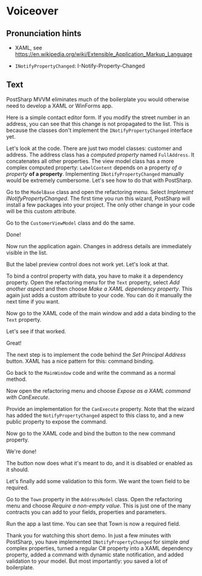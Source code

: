 # Voiceover

## Pronunciation hints

* XAML, see https://en.wikipedia.org/wiki/Extensible_Application_Markup_Language

* `INotifyPropertyChanged`: I-Notify-Property-Changed

## Text

PostSharp MVVM eliminates  much of the boilerplate you would otherwise need to develop
a XAML or WinForms app.

Here is a simple contact editor form. If you modify the street number in an address, you can see
that this change is not propagated to the list. This is because the classes don't implement the
`INotifyPropertyChanged` interface yet. 

Let's look at the code. There are just two model classes: customer and address. The address class has a _computed property_ named `FullAddress`. It concatenates all other properties. The view model class has a more complex computed property: `LabelContent` depends on a property _of a property_ **of a property**. Implementing `INotifyPropertyChanged` manually would be extremely cumbersome. Let's see how to do that with PostSharp.

Go to the `ModelBase` class and open the refactoring menu. Select _Implement INotifyPropertyChanged_. The first time you run this wizard, PostSharp will install a few packages into your project. The only other
change in your code will be this custom attribute.

Go to the `CustomerViewModel` class and do the same.

Done! 

Now run the application again. Changes in address details are immediately visible in the list.

But the label preview control does not work yet. Let's look at that.

To bind a control property with data, you have to make it a dependency property. Open the refactoring
menu for the `Text` property, select _Add another aspect_ and then choose _Make a XAML dependency property_. This again just adds a custom attribute to your code. You can do it manually the next time if you want.

Now go to the XAML code of the main window and add a data binding to the `Text` property.

Let's see if that worked.

Great!

The next step is to implement the code behind the _Set Principal Address_ button. XAML has a nice pattern for this: command binding.

Go back to the `MainWindow` code and write the command as a normal method.

Now open the refactoring menu and choose _Expose as a XAML command with CanExecute_. 

Provide an implementation for the `CanExecute` property. Note that the wizard has added the `NotifyPropertyChanged` aspect to this class to,
and a new public property to expose the command.

Now go to the XAML code and bind the button to the new command property.

We're done!

The button now does what it's meant to do, and it is disabled or enabled as it should.

Let's finally add some validation to this form. We want the town field to be required.

Go to the `Town` property in the `AddressModel` class. Open the refactoring menu and choose 
_Require a non-empty value_. This is just one of the many contracts you can add to your fields, properties
and parameters.

Run the app a last time. You can see that Town is now a required field.

Thank you for watching this short demo. In just a few minutes with PostSharp, you have implemented `INotifyPropertyChanged` for simple _and_ complex properties, turned a regular C# property into
a XAML dependency property, added a command with dynamic state notification, and added validation to your
model. But most importantly: you saved a lot of boilerplate.











